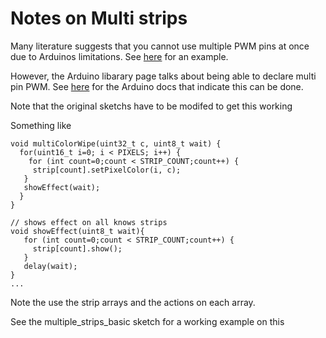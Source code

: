 # Notes on Multi strips
Many literature suggests that you cannot use multiple PWM pins at once due to Arduinos limitations. See [here](https://forum.arduino.cc/index.php?topic=289698.0) for an example.

However, the Arduino libarary page talks about being able to declare multi pin PWM.
See [here](https://learn.adafruit.com/adafruit-neopixel-uberguide?view=all#faq-36) for the Arduino docs that indicate this can be done.

Note that the original sketchs have to be modifed to get this working

Something like

```
void multiColorWipe(uint32_t c, uint8_t wait) {
  for(uint16_t i=0; i < PIXELS; i++) {
    for (int count=0;count < STRIP_COUNT;count++) {
     strip[count].setPixelColor(i, c);
   }
   showEffect(wait);
  }
}

// shows effect on all knows strips
void showEffect(uint8_t wait){
   for (int count=0;count < STRIP_COUNT;count++) {
     strip[count].show();
   }
   delay(wait);
}
...
```
Note the use the strip arrays and the actions on each array.

See the multiple_strips_basic sketch for a working example on this
